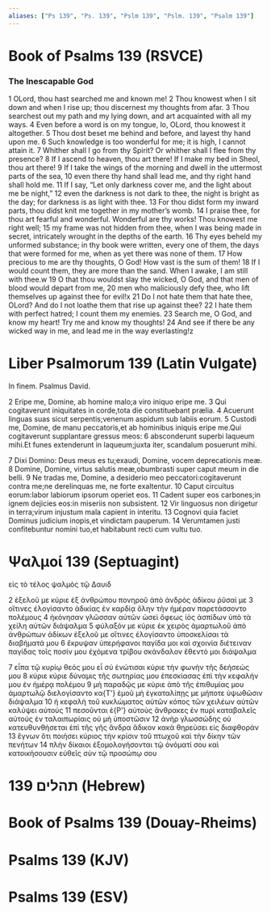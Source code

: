 ```yaml
---
aliases: ["Ps 139", "Ps. 139", "Pslm 139", "Pslm. 139", "Psalm 139"]
---
```



# Book of Psalms 139 (RSVCE)

### The Inescapable God
1 OLord, thou hast searched me and known me!
2 Thou knowest when I sit down and when I rise up; thou discernest my thoughts from afar.
3 Thou searchest out my path and my lying down, and art acquainted with all my ways.
4 Even before a word is on my tongue, lo, OLord, thou knowest it altogether.
5 Thou dost beset me behind and before, and layest thy hand upon me.
6 Such knowledge is too wonderful for me; it is high, I cannot attain it.
7 Whither shall I go from thy Spirit? Or whither shall I flee from thy presence?
8 If I ascend to heaven, thou art there! If I make my bed in Sheol, thou art there!
9 If I take the wings of the morning and dwell in the uttermost parts of the sea,
10 even there thy hand shall lead me, and thy right hand shall hold me.
11 If I say, “Let only darkness cover me, and the light about me be night,”
12 even the darkness is not dark to thee, the night is bright as the day; for darkness is as light with thee.
13 For thou didst form my inward parts, thou didst knit me together in my mother’s womb.
14 I praise thee, for thou art fearful and wonderful. Wonderful are thy works! Thou knowest me right well;
15 my frame was not hidden from thee, when I was being made in secret, intricately wrought in the depths of the earth.
16 Thy eyes beheld my unformed substance; in thy book were written, every one of them, the days that were formed for me, when as yet there was none of them.
17 How precious to me are thy thoughts, O God! How vast is the sum of them!
18 If I would count them, they are more than the sand. When I awake, I am still with thee.w
19 O that thou wouldst slay the wicked, O God, and that men of blood would depart from me,
20 men who maliciously defy thee, who lift themselves up against thee for evil!x
21 Do I not hate them that hate thee, OLord? And do I not loathe them that rise up against thee?
22 I hate them with perfect hatred; I count them my enemies.
23 Search me, O God, and know my heart! Try me and know my thoughts!
24 And see if there be any wicked way in me, and lead me in the way everlasting!z


# Liber Psalmorum 139 (Latin Vulgate)

 In finem. Psalmus David.

2 Eripe me, Domine, ab homine malo;a viro iniquo eripe me.
3 Qui cogitaverunt iniquitates in corde,tota die constituebant prælia.
4 Acuerunt linguas suas sicut serpentis;venenum aspidum sub labiis eorum.
5 Custodi me, Domine, de manu peccatoris,et ab hominibus iniquis eripe me.Qui cogitaverunt supplantare gressus meos:
6 absconderunt superbi laqueum mihi.Et funes extenderunt in laqueum;juxta iter, scandalum posuerunt mihi.

7 Dixi Domino: Deus meus es tu;exaudi, Domine, vocem deprecationis meæ.
8 Domine, Domine, virtus salutis meæ,obumbrasti super caput meum in die belli.
9 Ne tradas me, Domine, a desiderio meo peccatori:cogitaverunt contra me;ne derelinquas me, ne forte exaltentur.
10 Caput circuitus eorum:labor labiorum ipsorum operiet eos.
11 Cadent super eos carbones;in ignem dejicies eos:in miseriis non subsistent.
12 Vir linguosus non dirigetur in terra;virum injustum mala capient in interitu.
13 Cognovi quia faciet Dominus judicium inopis,et vindictam pauperum.
14 Verumtamen justi confitebuntur nomini tuo,et habitabunt recti cum vultu tuo.


# Ψαλμοί 139 (Septuagint)

 εἰς τὸ τέλος ψαλμὸς τῷ Δαυιδ

2 ἐξελοῦ με κύριε ἐξ ἀνθρώπου πονηροῦ ἀπὸ ἀνδρὸς ἀδίκου ῥῦσαί με
3 οἵτινες ἐλογίσαντο ἀδικίας ἐν καρδίᾳ ὅλην τὴν ἡμέραν παρετάσσοντο πολέμους
4 ἠκόνησαν γλῶσσαν αὐτῶν ὡσεὶ ὄφεως ἰὸς ἀσπίδων ὑπὸ τὰ χείλη αὐτῶν διάψαλμα
5 φύλαξόν με κύριε ἐκ χειρὸς ἁμαρτωλοῦ ἀπὸ ἀνθρώπων ἀδίκων ἐξελοῦ με οἵτινες ἐλογίσαντο ὑποσκελίσαι τὰ διαβήματά μου
6 ἔκρυψαν ὑπερήφανοι παγίδα μοι καὶ σχοινία διέτειναν παγίδας τοῖς ποσίν μου ἐχόμενα τρίβου σκάνδαλον ἔθεντό μοι διάψαλμα

7 εἶπα τῷ κυρίῳ θεός μου εἶ σύ ἐνώτισαι κύριε τὴν φωνὴν τῆς δεήσεώς μου
8 κύριε κύριε δύναμις τῆς σωτηρίας μου ἐπεσκίασας ἐπὶ τὴν κεφαλήν μου ἐν ἡμέρᾳ πολέμου
9 μὴ παραδῷς με κύριε ἀπὸ τῆς ἐπιθυμίας μου ἁμαρτωλῷ διελογίσαντο κα{T'} ἐμοῦ μὴ ἐγκαταλίπῃς με μήποτε ὑψωθῶσιν διάψαλμα
10 ἡ κεφαλὴ τοῦ κυκλώματος αὐτῶν κόπος τῶν χειλέων αὐτῶν καλύψει αὐτούς
11 πεσοῦνται ἐ{P'} αὐτοὺς ἄνθρακες ἐν πυρὶ καταβαλεῖς αὐτούς ἐν ταλαιπωρίαις οὐ μὴ ὑποστῶσιν
12 ἀνὴρ γλωσσώδης οὐ κατευθυνθήσεται ἐπὶ τῆς γῆς ἄνδρα ἄδικον κακὰ θηρεύσει εἰς διαφθοράν
13 ἔγνων ὅτι ποιήσει κύριος τὴν κρίσιν τοῦ πτωχοῦ καὶ τὴν δίκην τῶν πενήτων
14 πλὴν δίκαιοι ἐξομολογήσονται τῷ ὀνόματί σου καὶ κατοικήσουσιν εὐθεῖς σὺν τῷ προσώπῳ σου


# 139 תהלים (Hebrew)


# Book of Psalms 139 (Douay-Rheims)


# Psalms 139 (KJV)


# Psalms 139 (ESV)

